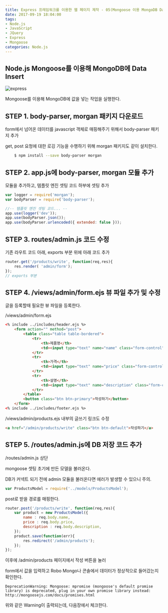 ```yaml
---
title: Express 프레임워크를 이용한 웹 페이지 제작 - 05(Mongoose 이용 MongoDB Data Insert하기)
date: 2017-09-19 18:04:00
tags: 
- Node.js
- JavaScript
- JQuery
- Express
- Mongoose
categories: Node.js
---
```


## **Node.js Mongoose를 이용해 MongoDB에 Data Insert**

![express](/images/node.png)

Mongoose를 이용해 MongoDB에 값을 넣는 작업을 실행한다.

## STEP 1. body-parser, morgan 패키지 다운로드
form에서 넘어온 데이터를 javascript 객체로 매핑해주기 위해서 body-parser 패키지 추가

get, post 요청에 대한 로깅 기능을 수행하기 위해 morgan 패키지도 같이 설치한다.
```bash
    $ npm install --save body-parser morgan
```
## STEP 2. app.js에 body-parser, morgan 모듈 추가
모듈을 추가하고, 템플릿 엔진 셋팅 코드 하부에 셋팅 추가
```javascript
var logger = require('morgan');
var bodyParser = require('body-parser');

//-- 템플릿 엔진 셋팅 코드... --
app.use(logger('dev'));
app.use(bodyParser.json());
app.use(bodyParser.urlencoded({ extended: false }));
```

## STEP 3. routes/admin.js 코드 수정

기존 라우트 코드 아래, exports 부분 위에 아래 코드 추가

```javascript
router.get('/products/write', function(req,res){
    res.render( 'admin/form');
});
// exports 부분
```

## STEP 4. /views/admin/form.ejs 뷰 파일 추가 및 수정

글을 등록할때 필요한 뷰 파일을 등록한다.

/views/admin/form.ejs
```html
<% include ../includes/header.ejs %>
    <form action="" method="post">
        <table class="table table-bordered">
            <tr>
                <th>제품명</th>
                <td><input type="text" name="name" class="form-control"/></td>
            </tr>
            <tr>
                <th>가격</th>
                <td><input type="text" name="price" class="form-control"/></td>
            </tr>
            <tr>
                <th>설명</th>
                <td><input type="text" name="description" class="form-control"/></td>
            </tr>
        </table>
        <button class="btn btn-primary">작성하기</button>
    </form>
<% include ../includes/footer.ejs %>
```

/views/admin/products.ejs 내부의 글쓰기 링크도 수정

```html
<a href="/admin/products/write" class="btn btn-default">작성하기</a>
```

## STEP 5. /routes/admin.js에 DB 저장 코드 추가

/routes/admin.js 상단

mongoose 셋팅 초기에 만든 모델을 불러온다.

DB가 커넥트 되기 전에 admin 모듈을 불러온다면 에러가 발생할 수 있으니 주의.
```javascript
var ProductsModel = require('../models/ProductsModel');
```
post로 받을 경로를 매핑한다.
```javascript
router.post('/products/write', function(req,res){
    var product = new ProductsModel({
        name : req.body.name,
        price : req.body.price,
        description : req.body.description,
    });
    product.save(function(err){
        res.redirect('/admin/products');
    });
});
```

이후에 /admin/products 페이지에서 작성 버튼을 눌러

form에서 값을 입력하고 Robo Mongo나 콘솔에서 데이터가 정상적으로 들어갔는지 확인한다.

```
DeprecationWarning: Mongoose: mpromise (mongoose's default promise library) is deprecated, plug in your own promise library instead: http://mongoosejs.com/docs/promises.html
```
위와 같은 Warning이 출력되는데, 다음장에서 체크한다.